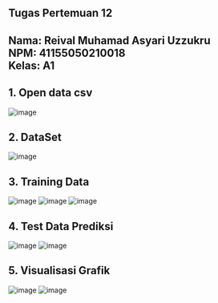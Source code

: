 ## Tugas Pertemuan 12

**Nama**: Reival Muhamad Asyari Uzzukru  
**NPM**: 41155050210018  
**Kelas**: A1  
---
## 1.	Open data csv
![image](https://github.com/user-attachments/assets/550e5609-7b61-4e29-8c5f-2a0cbbbd8300)
## 2.	DataSet
![image](https://github.com/user-attachments/assets/c06accc8-e178-4e0d-8fb3-80a34f9f905c)
## 3.	Training Data
![image](https://github.com/user-attachments/assets/1da7198e-c027-4d6c-a568-cd7ee8714154)
![image](https://github.com/user-attachments/assets/b0e4a32d-4b22-41ff-97f2-6a5060afbe41)
![image](https://github.com/user-attachments/assets/b81989d1-96f8-44ae-b0fb-0a082adde1fe)
## 4.	Test Data Prediksi
![image](https://github.com/user-attachments/assets/aae4abc7-5b08-472a-98d2-ee44e87147fa)
![image](https://github.com/user-attachments/assets/7b1d1600-4e00-4dd1-80e0-d3a7c7621737)
## 5.	Visualisasi Grafik
![image](https://github.com/user-attachments/assets/66bb2a6b-e01a-40ed-a233-eab9786b447f)
![image](https://github.com/user-attachments/assets/e171522f-ae06-4a41-8894-405d2f801573)



























